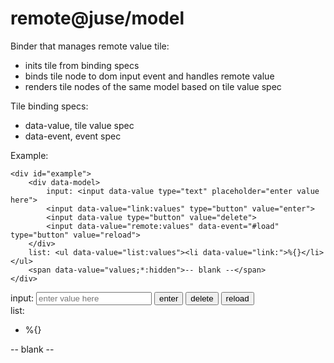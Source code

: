 # remote@juse/model

Binder that manages remote value tile:
* inits tile from binding specs
* binds tile node to dom input event and handles remote value
* renders tile nodes of the same model based on tile value spec

Tile binding specs:
* data-value, tile value spec
* data-event, event spec

Example:

```
<div id="example">
	<div data-model>
		input: <input data-value type="text" placeholder="enter value here">
		<input data-value="link:values" type="button" value="enter">
		<input data-value type="button" value="delete">
		<input data-value="remote:values" data-event="#load" type="button" value="reload">
	</div>
	list: <ul data-value="list:values"><li data-value="link:">%{}</li></ul>
	<span data-value="values;*:hidden">-- blank --</span>
</div>
```

<div id="example">
	<div data-model>
		input: <input data-value type="text" placeholder="enter value here">
		<input data-value="link:values" type="button" value="enter">
		<input data-value type="button" value="delete">
		<input data-value="remote:values" data-event="#load" type="button" value="reload">
	</div>
	list: <ul data-value="list:values"><li data-value="link:">%{}</li></ul>
	<span data-value="values;*:hidden">-- blank --</span>
</div>

<link href="/css/example.css" rel="stylesheet"/>
<script src="../../../juse-up.js" data-app="example.model@app;"></script>
<script>juse("app.context", ["juse/model", "juse/resource"], {map:{"*.json":"data:"}});</script>
